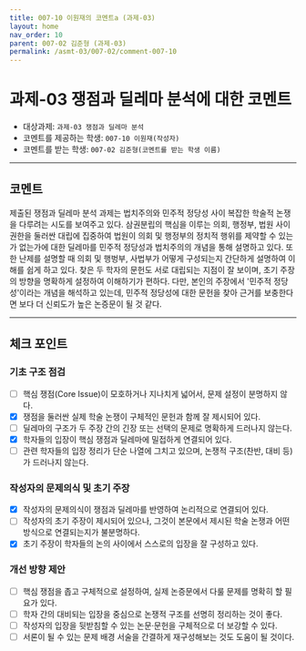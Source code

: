 ```yaml
---
title: 007-10 이원재의 코멘트a (과제-03) 
layout: home
nav_order: 10
parent: 007-02 김준형 (과제-03)
permalink: /asmt-03/007-02/comment-007-10
---
```


# 과제-03 쟁점과 딜레마 분석에 대한 코멘트

- 대상과제: `과제-03 쟁점과 딜레마 분석`
- 코멘트를 제공하는 학생: `007-10 이원재(작성자)` 
- 코멘트를 받는 학생: `007-02 김준형(코멘트를 받는 학생 이름)` 

---

## 코멘트

제출된 쟁점과 딜레마 분석 과제는 법치주의와 민주적 정당성 사이 복잡한 학술적 논쟁을 다루려는 시도를 보여주고 있다. 삼권분립의 핵심을 이루는 의회, 행정부, 법원 사이 권한을 둘러싼 대립에 집중하여 법원이 의회 및 행정부의 정치적 행위를 제약할 수 있는가 없는가에 대한 딜레마를 민주적 정당성과 법치주의의 개념을 통해 설명하고 있다.
또한 난제를 설명할 때 의회 및 행벙부, 사법부가 어떻게 구성되는지 간단하게 설명하여 이해를 쉽게 하고 있다.
찾은 두 학자의 문헌도 서로 대립되는 지점이 잘 보이며, 초기 주장의 방향을 명확하게 설정하여 이해하기가 편하다.
다만, 본인의 주장에서 '민주적 정당성'이라는 개념을 해석하고 있는데, 민주적 정당성에 대한 문헌을 찾아 근거를 보충한다면 보다 더 신뢰도가 높은 논증문이 될 것 같다.

---

## 체크 포인트

### **기초 구조 점검**
- [ ] 핵심 쟁점(Core Issue)이 모호하거나 지나치게 넓어서, 문제 설정이 분명하지 않다.
- [x] 쟁점을 둘러싼 실제 학술 논쟁이 구체적인 문헌과 함께 잘 제시되어 있다.
- [ ] 딜레마의 구조가 두 주장 간의 긴장 또는 선택의 문제로 명확하게 드러나지 않는다.
- [x] 학자들의 입장이 핵심 쟁점과 딜레마에 밀접하게 연결되어 있다.
- [ ] 관련 학자들의 입장 정리가 단순 나열에 그치고 있으며, 논쟁적 구조(찬반, 대비 등)가 드러나지 않는다.

### **작성자의 문제의식 및 초기 주장**
- [x] 작성자의 문제의식이 쟁점과 딜레마를 반영하여 논리적으로 연결되어 있다.
- [ ] 작성자의 초기 주장이 제시되어 있으나, 그것이 본문에서 제시된 학술 논쟁과 어떤 방식으로 연결되는지가 불분명하다.
- [x] 초기 주장이 학자들의 논의 사이에서 스스로의 입장을 잘 구성하고 있다.

### **개선 방향 제안**
- [ ] 핵심 쟁점을 좁고 구체적으로 설정하여, 실제 논증문에서 다룰 문제를 명확히 할 필요가 있다.
- [ ] 학자 간의 대비되는 입장을 중심으로 논쟁적 구조를 선명히 정리하는 것이 좋다.
- [ ] 작성자의 입장을 뒷받침할 수 있는 논문·문헌을 구체적으로 더 보강할 수 있다.
- [ ] 서론이 될 수 있는 문제 배경 서술을 간결하게 재구성해보는 것도 도움이 될 것이다.
